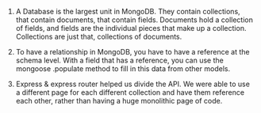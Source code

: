 1. 
    A Database is the largest unit in MongoDB. They contain collections, that contain documents, that contain fields. Documents hold a collection of fields, and fields are the individual pieces that make up a collection. Collections are just that, collections of documents.

2. To have a relationship in MongoDB, you have to have a reference at the schema level. With a field that has a reference, you can use the mongoose .populate method to
    fill in this data from other models.

3. Express & express router helped us divide the API. We were able to use a different page for each different collection and have them reference each other, rather than having a 
    huge monolithic page of code.